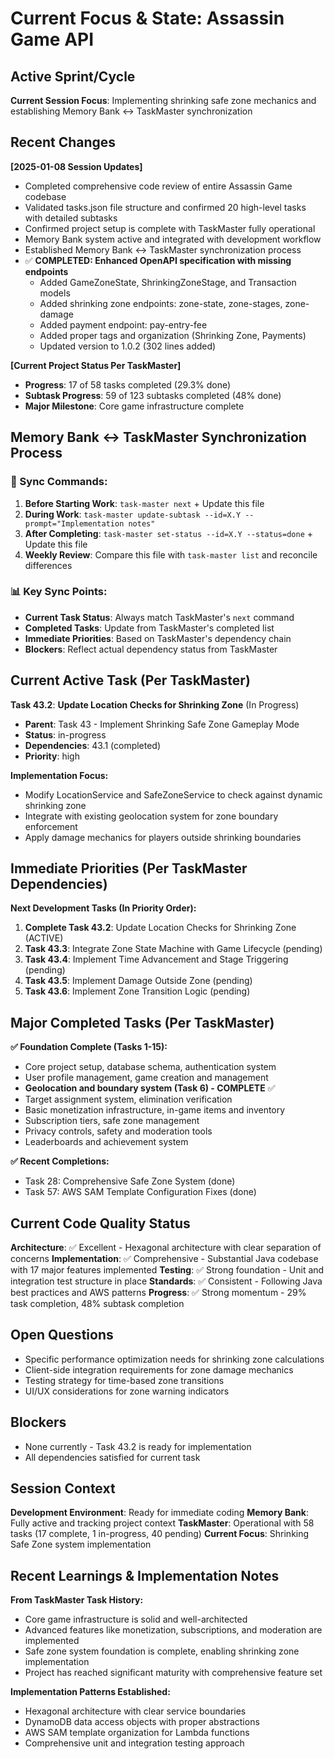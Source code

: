 # Current Focus & State: Assassin Game API

## Active Sprint/Cycle
**Current Session Focus**: Implementing shrinking safe zone mechanics and establishing Memory Bank ↔ TaskMaster synchronization

## Recent Changes
**[2025-01-08 Session Updates]**
- Completed comprehensive code review of entire Assassin Game codebase
- Validated tasks.json file structure and confirmed 20 high-level tasks with detailed subtasks  
- Confirmed project setup is complete with TaskMaster fully operational
- Memory Bank system active and integrated with development workflow
- Established Memory Bank ↔ TaskMaster synchronization process
- ✅ **COMPLETED: Enhanced OpenAPI specification with missing endpoints**
  - Added GameZoneState, ShrinkingZoneStage, and Transaction models
  - Added shrinking zone endpoints: zone-state, zone-stages, zone-damage
  - Added payment endpoint: pay-entry-fee
  - Added proper tags and organization (Shrinking Zone, Payments)
  - Updated version to 1.0.2 (302 lines added)

**[Current Project Status Per TaskMaster]**
- **Progress**: 17 of 58 tasks completed (29.3% done)
- **Subtask Progress**: 59 of 123 subtasks completed (48% done)
- **Major Milestone**: Core game infrastructure complete

## Memory Bank ↔ TaskMaster Synchronization Process

### **🔄 Sync Commands:**
1. **Before Starting Work**: `task-master next` + Update this file
2. **During Work**: `task-master update-subtask --id=X.Y --prompt="Implementation notes"`
3. **After Completing**: `task-master set-status --id=X.Y --status=done` + Update this file
4. **Weekly Review**: Compare this file with `task-master list` and reconcile differences

### **📊 Key Sync Points:**
- **Current Task Status**: Always match TaskMaster's `next` command
- **Completed Tasks**: Update from TaskMaster's completed list
- **Immediate Priorities**: Based on TaskMaster's dependency chain
- **Blockers**: Reflect actual dependency status from TaskMaster

## Current Active Task (Per TaskMaster)
**Task 43.2**: **Update Location Checks for Shrinking Zone** (In Progress)
- **Parent**: Task 43 - Implement Shrinking Safe Zone Gameplay Mode  
- **Status**: in-progress
- **Dependencies**: 43.1 (completed)
- **Priority**: high

**Implementation Focus:**
- Modify LocationService and SafeZoneService to check against dynamic shrinking zone
- Integrate with existing geolocation system for zone boundary enforcement
- Apply damage mechanics for players outside shrinking boundaries

## Immediate Priorities (Per TaskMaster Dependencies)
**Next Development Tasks (In Priority Order):**

1. **Complete Task 43.2**: Update Location Checks for Shrinking Zone (ACTIVE)
2. **Task 43.3**: Integrate Zone State Machine with Game Lifecycle (pending)  
3. **Task 43.4**: Implement Time Advancement and Stage Triggering (pending)
4. **Task 43.5**: Implement Damage Outside Zone (pending)
5. **Task 43.6**: Implement Zone Transition Logic (pending)

## Major Completed Tasks (Per TaskMaster)
**✅ Foundation Complete (Tasks 1-15):**
- Core project setup, database schema, authentication system
- User profile management, game creation and management
- **Geolocation and boundary system (Task 6) - COMPLETE** ✅
- Target assignment system, elimination verification
- Basic monetization infrastructure, in-game items and inventory
- Subscription tiers, safe zone management  
- Privacy controls, safety and moderation tools
- Leaderboards and achievement system

**✅ Recent Completions:**
- Task 28: Comprehensive Safe Zone System (done)
- Task 57: AWS SAM Template Configuration Fixes (done)

## Current Code Quality Status
**Architecture**: ✅ Excellent - Hexagonal architecture with clear separation of concerns
**Implementation**: ✅ Comprehensive - Substantial Java codebase with 17 major features implemented
**Testing**: ✅ Strong foundation - Unit and integration test structure in place
**Standards**: ✅ Consistent - Following Java best practices and AWS patterns
**Progress**: ✅ Strong momentum - 29% task completion, 48% subtask completion

## Open Questions
- Specific performance optimization needs for shrinking zone calculations
- Client-side integration requirements for zone damage mechanics
- Testing strategy for time-based zone transitions
- UI/UX considerations for zone warning indicators

## Blockers
- None currently - Task 43.2 is ready for implementation
- All dependencies satisfied for current task

## Session Context
**Development Environment**: Ready for immediate coding
**Memory Bank**: Fully active and tracking project context
**TaskMaster**: Operational with 58 tasks (17 complete, 1 in-progress, 40 pending)
**Current Focus**: Shrinking Safe Zone system implementation

## Recent Learnings & Implementation Notes
**From TaskMaster Task History:**
- Core game infrastructure is solid and well-architected
- Advanced features like monetization, subscriptions, and moderation are implemented
- Safe zone system foundation is complete, enabling shrinking zone implementation  
- Project has reached significant maturity with comprehensive feature set

**Implementation Patterns Established:**
- Hexagonal architecture with clear service boundaries
- DynamoDB data access objects with proper abstractions
- AWS SAM template organization for Lambda functions
- Comprehensive unit and integration testing approach 